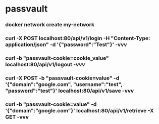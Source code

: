 # passvault

### docker network create my-network

### curl -X POST  localhost:80/api/v1/login  -H "Content-Type: application/json" -d '{"password":"Test"}' -vvv

### curl -b "passvault-cookie=cookie_value"  localhost:80/api/v1/logout -vvv

### curl -X POST -b "passvault-cookie=value" -d '{"domain":"google.com", "username":"test", "password":"test"}' localhost:80/api/v1/save -vvv

### curl -b "passvault-cookie=value" -d '{"domain":"google.com"}' localhost:80/api/v1/retrieve -X GET -vvv